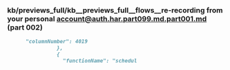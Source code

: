 ### kb/previews_full/kb__previews_full__flows__re-recording from your personal account@auth.har.part099.md.part001.md (part 002)

```md
      "columnNumber": 4019
                },
                {
                  "functionName": "schedul
```

```

